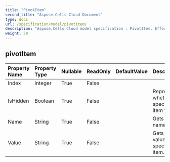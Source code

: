 ```yaml
---
title: "PivotItem"
second_title: "Aspose.Cells Cloud Document"
type: docs
url: /specification/model/pivotitem/
description: "Aspose.Cells Cloud model specification : PivotItem. Effortlessly handle Excel and other spreadsheet documents with features like opening, generating, editing, splitting, merging, comparing, and converting."
weight: 50
---
```


## **pivotItem**

 

| Property Name | Property Type | Nullable |  ReadOnly | DefaultValue | Description | 
| :- | :- | :- |:- |  :- | :- |
| Index | Integer | True |  False |  |  |  
| IsHidden | Boolean | True |  False |  | Represents whether the specified item visible. |  
| Name | String | True |  False |  | Gets the name |  
| Value | String | True |  False |  | Gets the value of the specified item. |  

